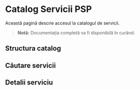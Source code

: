 # Catalog Servicii PSP

Această pagină descrie accesul la catalogul de servicii.

> **Notă:** Documentația completă va fi disponibilă în curând.

## Structura catalog

## Căutare servicii

## Detalii serviciu